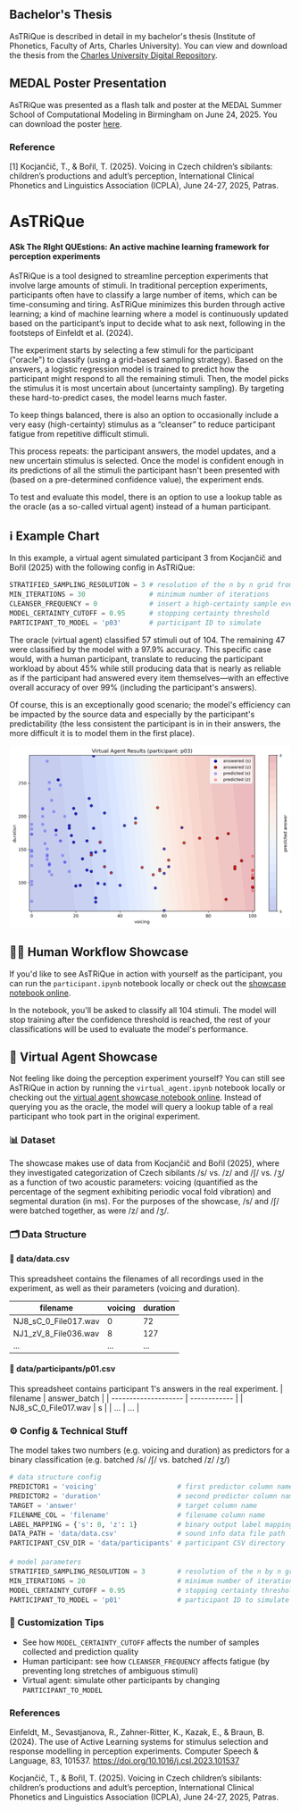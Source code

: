 ## Bachelor's Thesis

AsTRiQue is described in detail in my bachelor's thesis (Institute of Phonetics, Faculty of Arts, Charles University). You can view and download the thesis from the [Charles University Digital Repository](https://hdl.handle.net/20.500.11956/205493).

## MEDAL Poster Presentation

AsTRiQue was presented as a flash talk and poster at the MEDAL Summer School of Computational Modeling in Birmingham on June 24, 2025. You can download the poster [here](extras/medal_poster.pdf).

### Reference

[1] Kocjančič, T., & Bořil, T. (2025). Voicing in Czech children’s sibilants: children’s productions and adult’s perception, International Clinical Phonetics and Linguistics Association (ICPLA), June 24-27, 2025, Patras.

# AsTRiQue

#### **AS**k **T**he **RI**ght **QUE**stions: An active machine learning framework for perception experiments

AsTRiQue is a tool designed to streamline perception experiments that involve large amounts of stimuli. In traditional perception experiments, participants often have to classify a large number of items, which can be time-consuming and tiring. AsTRiQue minimizes this burden through active learning; a kind of machine learning where a model is continuously updated based on the participant’s input to decide what to ask next, following in the footsteps of Einfeldt et al. (2024).

The experiment starts by selecting a few stimuli for the participant ("oracle") to classify (using a grid-based sampling strategy). Based on the answers, a logistic regression model is trained to predict how the participant might respond to all the remaining stimuli. Then, the model picks the stimulus it is most uncertain about (uncertainty sampling). By targeting these hard-to-predict cases, the model learns much faster.

To keep things balanced, there is also an option to occasionally include a very easy (high-certainty) stimulus as a “cleanser” to reduce participant fatigue from repetitive difficult stimuli.

This process repeats: the participant answers, the model updates, and a new uncertain stimulus is selected. Once the model is confident enough in its predictions of all the stimuli the participant hasn't been presented with (based on a pre-determined confidence value), the experiment ends.

To test and evaluate this model, there is an option to use a lookup table as the oracle (as a so-called virtual agent) instead of a human participant.

## ℹ️ Example Chart

In this example, a virtual agent simulated participant 3 from Kocjančič and Bořil (2025) with the following config in AsTRiQue:

```python
STRATIFIED_SAMPLING_RESOLUTION = 3 # resolution of the n by n grid from which samples are taken
MIN_ITERATIONS = 30                # minimum number of iterations
CLEANSER_FREQUENCY = 0             # insert a high-certainty sample every nth iteration to prevent participant fatigue (irrelevant for virtual agents); 0 to disable
MODEL_CERTAINTY_CUTOFF = 0.95      # stopping certainty threshold
PARTICIPANT_TO_MODEL = 'p03'       # participant ID to simulate
```

The oracle (virtual agent) classified 57 stimuli out of 104. The remaining 47 were classified by the model with a 97.9% accuracy. This specific case would, with a human participant, translate to reducing the participant workload by about 45% while still producing data that is nearly as reliable as if the participant had answered every item themselves—with an effective overall accuracy of over 99% (including the participant's answers).

Of course, this is an exceptionally good scenario; the model's efficiency can be impacted by the source data and especially by the participant's predictability (the less consistent the participant is in in their answers, the more difficult it is to model them in the first place).

![participant 3's answer and AsTRiQue prediction chart](images/p03_virtual_agent.png)

## 🧑🏾 Human Workflow Showcase

If you'd like to see AsTRiQue in action with yourself as the participant, you can run the `participant.ipynb` notebook locally or check out the [showcase notebook online](https://colab.research.google.com/github/prokophanzl/AsTRiQue/blob/main/participant.ipynb).

In the notebook, you'll be asked to classify all 104 stimuli. The model will stop training after the confidence threshold is reached, the rest of your classifications will be used to evaluate the model's performance.

## 🤖 Virtual Agent Showcase

Not feeling like doing the perception experiment yourself? You can still see AsTRiQue in action by running the `virtual_agent.ipynb` notebook locally or checking out the [virtual agent showcase notebook online](https://colab.research.google.com/github/prokophanzl/AsTRiQue/blob/main/virtual_agent.ipynb). Instead of querying you as the oracle, the model will query a lookup table of a real participant who took part in the original experiment.

### 📊 Dataset

The showcase makes use of data from Kocjančič and Bořil (2025), where they investigated categorization of Czech sibilants /s/ vs. /z/ and /ʃ/ vs. /ʒ/ as a function of two acoustic parameters: voicing (quantified as the percentage of the segment exhibiting periodic vocal fold vibration) and segmental duration (in ms). For the purposes of the showcase, /s/ and /ʃ/ were batched together, as were /z/ and /ʒ/.

### 🗂️ Data Structure

#### 📁 data/data.csv

This spreadsheet contains the filenames of all recordings used in the experiment, as well as their parameters (voicing and duration).

| filename             | voicing | duration |
| -------------------- | ------- | -------- |
| NJ8_sC_0_File017.wav | 0       | 72       |
| NJ1_zV_8_File036.wav | 8       | 127      |
| ...                  | ...     | ...      |

#### 📁 data/participants/p01.csv

This spreadsheet contains participant 1's answers in the real experiment.
| filename | answer_batch |
| -------------------- | ------------ |
| NJ8_sC_0_File017.wav | s |
| ... | ... |

### ⚙️ Config & Technical Stuff

The model takes two numbers (e.g. voicing and duration) as predictors for a binary classification (e.g. batched /s/ /ʃ/ vs. batched /z/ /ʒ/)

```python
# data structure config
PREDICTOR1 = 'voicing'                    # first predictor column name
PREDICTOR2 = 'duration'                   # second predictor column name
TARGET = 'answer'                         # target column name
FILENAME_COL = 'filename'                 # filename column name
LABEL_MAPPING = {'s': 0, 'z': 1}          # binary output label mapping
DATA_PATH = 'data/data.csv'               # sound info data file path
PARTICIPANT_CSV_DIR = 'data/participants' # participant CSV directory

# model parameters
STRATIFIED_SAMPLING_RESOLUTION = 3        # resolution of the n by n grid from which samples are taken
MIN_ITERATIONS = 20                       # minimum number of iterations
MODEL_CERTAINTY_CUTOFF = 0.95             # stopping certainty threshold
PARTICIPANT_TO_MODEL = 'p01'              # participant ID to simulate
```

### 🔄 Customization Tips

-   See how `MODEL_CERTAINTY_CUTOFF` affects the number of samples collected and prediction quality
-   Human participant: see how `CLEANSER_FREQUENCY` affects fatigue (by preventing long stretches of ambiguous stimuli)
-   Virtual agent: simulate other participants by changing `PARTICIPANT_TO_MODEL`

### References

Einfeldt, M., Sevastjanova, R., Zahner-Ritter, K., Kazak, E., & Braun, B. (2024). The use of Active Learning systems for stimulus selection and response modelling in perception experiments. Computer Speech & Language, 83, 101537. https://doi.org/10.1016/j.csl.2023.101537

Kocjančič, T., & Bořil, T. (2025). Voicing in Czech children’s sibilants: children’s productions and adult’s perception, International Clinical Phonetics and Linguistics Association (ICPLA), June 24-27, 2025, Patras.
